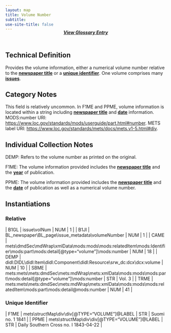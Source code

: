 ```yaml
---
layout: map
title: Volume Number
subtitle:  
use-site-title: false
---
```


<h4 style="text-align:center;font-style:italic;margin-top:-20px;margin-bottom:50px;"><a href="../../glossary/volume-number">View Glossary Entry</a></h4>

## Technical Definition

Provides the volume information, either a numerical volume number
relative to the [**newspaper title**](../newspaper-title) or a [**unique identifier**](../id). One
volume comprises many [**issues**](../issue-number).

## Category Notes

This field is relatively uncommon. In F1ME and PPME, volume information
is located within a string including [**newspaper title**](../newspaper-title) and [**date**](../date)
information.  MODS:number URI: https://www.loc.gov/standards/mods/userguide/part.html#number. METS label URI: https://www.loc.gov/standards/mets/docs/mets.v1-5.html#div. 

## Individual Collection Notes

DEMP: Refers to the volume number as printed on the original.

F1ME: The volume information provided includes the [**newspaper title**](../newspaper-title)
and the [**year**](../date) of publication.

PPME: The volume information provided includes the [**newspaper title**](../newspaper-title)
and the [**date**](../date) of publication as well as a numerical volume number.

## Instantiations

### Relative  

| B1GL  |  issue\\volNum  | NUM | 1  |
| B1JI  |  BL\_newspaper\\BL\_page\\issue\_metadata\\volumeNumber  | NUM | 1  |
| CAME  |  mets\\dmdSec\\mdWrap\\xmlData\\mods:mods\\mods:relatedItem\\mods:Identifier\\mods:part\\mods:detail\[@type=“volume”\]\\mods:number | NUM | 18  |
| DEMP  |  didl:DIDL\\didl:Item\\didl:Component\\didl:Resource\\srw\_dc:dcx\\dcx:volume  | NUM | 10  |
| SBME  |  mets:mets\\mets:dmdSec\\mets:mdWrap\\mets:xmlData\\mods:mods\\mods:part\\mods:detail\[@type=“volume”\]\\mods:number  | STR | Vol. 3 |
| TRME  |  mets:mets\\mets:dmdSec\\mets:mdWrap\\mets:xmlData\\mods:mods\\mods:relatedItem\\mods:part\\mods:detail@mods:number  | NUM | 41  |

### Unique Identifier  

| F1ME  |  mets\\structMap\\div\\div\[@TYPE=“VOLUME”\]@LABEL | STR | Suomi no. 1 1841  |
| PPME  |  mets\\structMap\\div\\div\[@TYPE=“VOLUME”\]@LABEL | STR | Daily Southern Cross no. I 1843-04-22 |
